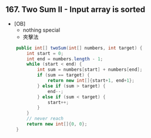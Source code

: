 ##     167. Two Sum II - Input array is sorted

* [OB]
  * nothing special
  * 夾擊法



```java
    public int[] twoSum(int[] numbers, int target) {
        int start = 0;
        int end = numbers.length - 1;
        while (start < end) {
            int sum = numbers[start] + numbers[end];
            if (sum == target) {
                return new int[]{start+1, end+1};
            } else if (sum > target) {
                end--;
            } else if (sum < target) {
                start++;
            }
        }
        // never reach
        return new int[]{0, 0};
    }
```


